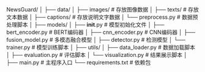 NewsGuard/
│
├── data/
│   ├── images/                # 存放图像数据
│   ├── texts/                 # 存放文本数据
│   ├── captions/              # 存放说明文字数据
│   └── preprocess.py          # 数据预处理脚本
│
├── models/
│   ├── __init__.py            # 模型初始化文件
│   ├── bert_encoder.py        # BERT编码器
│   ├── cnn_encoder.py         # CNN编码器
│   ├── fusion_model.py        # 多模态融合模型
│   ├── detector.py            # 检测模型
│   └── trainer.py             # 模型训练脚本
│
├── utils/
│   ├── data_loader.py         # 数据加载脚本
│   ├── evaluation.py          # 评估脚本
│   └── visualization.py       # 结果展示脚本
│
├── main.py                    # 主程序入口
└── requirements.txt           # 依赖包
